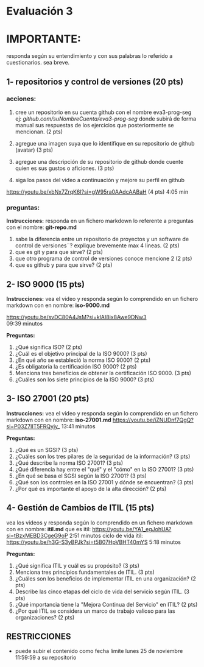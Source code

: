 # Evaluación 3 

# IMPORTANTE:
responda según su entendimiento y con sus palabras lo referido a cuestionarios. sea breve.

## 1- repositorios y control de versiones (20 pts)

### acciones:
1. cree un repositorio en su cuenta github con el nombre
eva3-prog-seg ej: *github.com/suNombreCuenta/eva3-prog-seg* 
donde subirá de forma manual sus respuestas de los ejercicios que posteriormente se mencionan. (2 pts)

2. agregue una imagen suya que lo identifique en su repositorio de github (avatar) (3 pts)

3. agregue una descripción de su repositorio de github donde cuente quien es sus gustos o aficiones. (3 pts)

4. siga los pasos del video a continuación y mejore su perfil en github

https://youtu.be/xbNx7ZrqK6I?si=gW95ra0AAdcAABaH (4 pts)
4:05 min

### preguntas:
**Instrucciones:** 
responda en un fichero markdown lo referente a preguntas con el nombre: **git-repo.md**

1. sabe la diferencia entre un repositorio de proyectos y un software de control de versiones¨? explique brevemente max 4 lineas. (2 pts)
2. que es git y para que sirve? (2 pts)
3. que otro programa de control de versiones conoce mencione 2 (2 pts)
4. que es github y para que sirve? (2 pts)

## 2- ISO 9000 (15 pts)
**Instrucciones:** 
vea el video y responda según lo comprendido en un fichero markdown con en nombre: **iso-9000.md**

https://youtu.be/svDC80A4JsM?si=klAI8ix8Awe9DNw3  
09:39 minutos

**Preguntas:**
1. ¿Qué significa ISO? (2 pts)
2. ¿Cuál es el objetivo principal de la ISO 9000? (3 pts)
3. ¿En qué año se estableció la norma ISO 9000? (2 pts)
4. ¿Es obligatoria la certificación ISO 9000? (2 pts)
5. Menciona tres beneficios de obtener la certificación ISO 9000. (3 pts)
6. ¿Cuáles son los siete principios de la ISO 9000? (3 pts)

## 3- ISO 27001 (20 pts)
**Instrucciones:** 
vea el video y responda según lo comprendido en un fichero markdown con en nombre: **iso-27001.md**
https://youtu.be/iZNUDnf7QgQ?si=P03Z7IIT5FRQyiy_
13:41 minutos

**Preguntas:**
1. ¿Qué es un SGSI? (3 pts)
2. ¿Cuáles son los tres pilares de la seguridad de la información? (3 pts)
3. ¿Qué describe la norma ISO 27001? (3 pts)
4. ¿Qué diferencia hay entre el "qué" y el "cómo" en la ISO 27001? (3 pts)
5. ¿En qué se basa el SGSI según la ISO 27001? (3 pts)
6. ¿Qué son los controles en la ISO 27001 y dónde se encuentran? (3 pts)
7. ¿Por qué es importante el apoyo de la alta dirección? (2 pts)

## 4- Gestión de Cambios de ITIL (15 pts)
vea los videos y responda según lo comprendido en un fichero markdown con en nombre: **itil.md**
que es itil:
https://youtu.be/YA1_egJohUA?si=tBzxMEBD3CgeG9oP
2:51 minutos
ciclo de vida itil:
https://youtu.be/h3G-S3yBPJk?si=t5B07HpVBHT40mYS
5:18 minutos

**Preguntas:**
1. ¿Qué significa ITIL y cuál es su propósito? (3 pts)
2. Menciona tres principios fundamentales de ITIL. (3 pts)
3. ¿Cuáles son los beneficios de implementar ITIL en una organización? (2 pts)
4. Describe las cinco etapas del ciclo de vida del servicio según ITIL. (3 pts)
5. ¿Qué importancia tiene la "Mejora Continua del Servicio" en ITIL? (2 pts)
6. ¿Por qué ITIL se considera un marco de trabajo valioso para las organizaciones? (2 pts)


## RESTRICCIONES
- puede subir el contenido como fecha limite lunes 25 de noviembre 11:59:59 a su repositorio